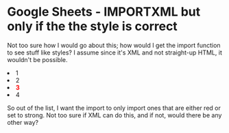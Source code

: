 
# Google Sheets - IMPORTXML but only if the the style is correct

Not too sure how I would go about this; how would I get the import function to see stuff like styles? I assume since it's XML and not straight-up HTML, it wouldn't be possible.
<li>1</li><li>2</li><li><span style="color:red"><strong>3</strong> </span></li><li>4</li>

So out of the list, I want the import to only import ones that are either red or set to strong. Not too sure if XML can do this, and if not, would there be any other way?

        